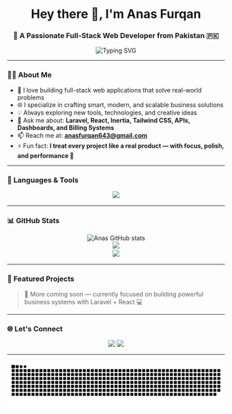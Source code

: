 <!-- Profile README by Anas Furqan -->

<h1 align="center">Hey there 👋, I'm Anas Furqan</h1>
<h3 align="center">🚀 A Passionate Full-Stack Web Developer from Pakistan 🇵🇰</h3>

<p align="center">
  <img src="https://readme-typing-svg.demolab.com?font=Fira+Code&size=24&pause=1000&center=true&vCenter=true&width=435&lines=Laravel+%2B+React+Developer; Building+Smart+Business+Solutions ; Loves+Learning+New+Tech+Everyday" alt="Typing SVG" />
</p>

---

### 🧑‍💻 About Me
- 🔨 I love building full-stack web applications that solve real-world problems  
- 🌐 I specialize in crafting smart, modern, and scalable business solutions  
- 💡 Always exploring new tools, technologies, and creative ideas  
- 💬 Ask me about: **Laravel, React, Inertia, Tailwind CSS, APIs, Dashboards, and Billing Systems**  
- 📫 Reach me at: **anasfurqan643@gmail.com**  
- ⚡ Fun fact: **I treat every project like a real product — with focus, polish, and performance 💼**


---

### 🚀 Languages & Tools

<p align="center">
  <img src="https://skillicons.dev/icons?i=php,laravel,react,js,tailwind,nodejs,mysql,html,css,vite,vscode,github" />
</p>

---

### 📊 GitHub Stats

<p align="center">
  <img src="https://github-readme-stats.vercel.app/api?username=anas-furqan&show_icons=true&theme=tokyonight&hide_border=false&count_private=true" alt="Anas GitHub stats" />
  <br />
  <img src="https://github-readme-streak-stats.herokuapp.com/?user=anas-furqan&theme=tokyonight&hide_border=false" />
  <br />
  <img src="https://github-readme-stats.vercel.app/api/top-langs/?username=anas-furqan&layout=compact&theme=tokyonight&hide_border=false" />
</p>

---

### 📌 Featured Projects

> 🚧 More coming soon — currently focused on building powerful business systems with Laravel + React 💻

---

### 🌐 Let's Connect

<p align="center">
  <a href="mailto:anasfurqan643@gmail.com"><img src="https://img.shields.io/badge/Gmail-D14836?style=for-the-badge&logo=gmail&logoColor=white" /></a>
  <a href="https://github.com/anas-furqan"><img src="https://img.shields.io/badge/GitHub-100000?style=for-the-badge&logo=github&logoColor=white" /></a>
</p>

---

<p align="center">
  <img src="https://github.com/Platane/snk/raw/output/github-contribution-grid-snake.svg" alt="snake animation" />
</p>
